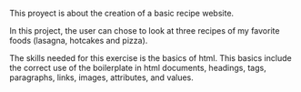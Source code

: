 This proyect is about the creation of a basic recipe website.

In this project, the user can chose to look at three recipes
of my favorite foods (lasagna, hotcakes and pizza).

The skills needed for this exercise is the basics of html.
This basics include the correct use of the boilerplate in html
documents, headings, tags, paragraphs, links, images,
attributes, and values. 